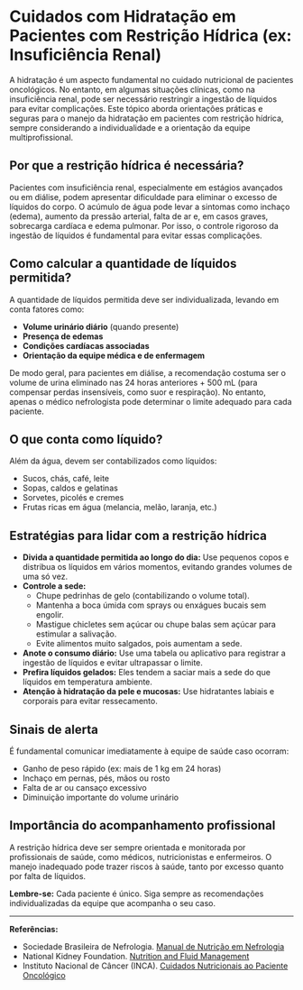 
# Cuidados com Hidratação em Pacientes com Restrição Hídrica (ex: Insuficiência Renal)

A hidratação é um aspecto fundamental no cuidado nutricional de pacientes oncológicos. No entanto, em algumas situações clínicas, como na insuficiência renal, pode ser necessário restringir a ingestão de líquidos para evitar complicações. Este tópico aborda orientações práticas e seguras para o manejo da hidratação em pacientes com restrição hídrica, sempre considerando a individualidade e a orientação da equipe multiprofissional.

## Por que a restrição hídrica é necessária?

Pacientes com insuficiência renal, especialmente em estágios avançados ou em diálise, podem apresentar dificuldade para eliminar o excesso de líquidos do corpo. O acúmulo de água pode levar a sintomas como inchaço (edema), aumento da pressão arterial, falta de ar e, em casos graves, sobrecarga cardíaca e edema pulmonar. Por isso, o controle rigoroso da ingestão de líquidos é fundamental para evitar essas complicações.

## Como calcular a quantidade de líquidos permitida?

A quantidade de líquidos permitida deve ser individualizada, levando em conta fatores como:

- **Volume urinário diário** (quando presente)
- **Presença de edemas**
- **Condições cardíacas associadas**
- **Orientação da equipe médica e de enfermagem**

De modo geral, para pacientes em diálise, a recomendação costuma ser o volume de urina eliminado nas 24 horas anteriores + 500 mL (para compensar perdas insensíveis, como suor e respiração). No entanto, apenas o médico nefrologista pode determinar o limite adequado para cada paciente.

## O que conta como líquido?

Além da água, devem ser contabilizados como líquidos:

- Sucos, chás, café, leite
- Sopas, caldos e gelatinas
- Sorvetes, picolés e cremes
- Frutas ricas em água (melancia, melão, laranja, etc.)

## Estratégias para lidar com a restrição hídrica

- **Divida a quantidade permitida ao longo do dia:** Use pequenos copos e distribua os líquidos em vários momentos, evitando grandes volumes de uma só vez.
- **Controle a sede:**  
  - Chupe pedrinhas de gelo (contabilizando o volume total).
  - Mantenha a boca úmida com sprays ou enxágues bucais sem engolir.
  - Mastigue chicletes sem açúcar ou chupe balas sem açúcar para estimular a salivação.
  - Evite alimentos muito salgados, pois aumentam a sede.
- **Anote o consumo diário:** Use uma tabela ou aplicativo para registrar a ingestão de líquidos e evitar ultrapassar o limite.
- **Prefira líquidos gelados:** Eles tendem a saciar mais a sede do que líquidos em temperatura ambiente.
- **Atenção à hidratação da pele e mucosas:** Use hidratantes labiais e corporais para evitar ressecamento.

## Sinais de alerta

É fundamental comunicar imediatamente à equipe de saúde caso ocorram:

- Ganho de peso rápido (ex: mais de 1 kg em 24 horas)
- Inchaço em pernas, pés, mãos ou rosto
- Falta de ar ou cansaço excessivo
- Diminuição importante do volume urinário

## Importância do acompanhamento profissional

A restrição hídrica deve ser sempre orientada e monitorada por profissionais de saúde, como médicos, nutricionistas e enfermeiros. O manejo inadequado pode trazer riscos à saúde, tanto por excesso quanto por falta de líquidos.

**Lembre-se:** Cada paciente é único. Siga sempre as recomendações individualizadas da equipe que acompanha o seu caso.

---

**Referências:**

- Sociedade Brasileira de Nefrologia. [Manual de Nutrição em Nefrologia](https://www.sbn.org.br)
- National Kidney Foundation. [Nutrition and Fluid Management](https://www.kidney.org)
- Instituto Nacional de Câncer (INCA). [Cuidados Nutricionais ao Paciente Oncológico](https://www.inca.gov.br)
```
